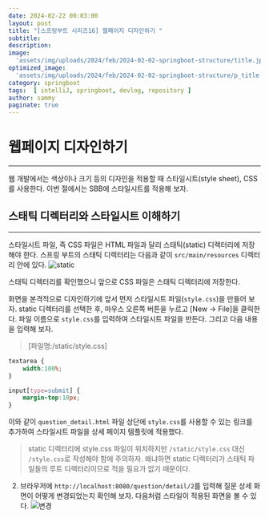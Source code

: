 ```yaml
---
date: 2024-02-22 00:03:00
layout: post
title: "[스프링부트 시리즈16] 웹페이지 디자인하기 "
subtitle: 
description: 
image: 
  'assets/img/uploads/2024/feb/2024-02-02-springboot-structure/title.jpg'
optimized_image:    
  'assets/img/uploads/2024/feb/2024-02-02-springboot-structure/p_title.jpg'
category: springboot
tags:  [ intelliJ, springboot, devlog, repository ]
author: sammy
paginate: true
---
```


# 웹페이지 디자인하기
*****
웹 개발에서는 색상이나 크기 등의 디자인을 적용할 때 스타일시트(style sheet), CSS를 사용한다. 이번 절에서는 SBB에 스타일시트를 적용해 보자.

## 스태틱 디렉터리와 스타일시트 이해하기
*****
스타일시트 파일, 즉 CSS 파일은 HTML 파일과 달리 스태틱(static) 디렉터리에 저장해야 한다. 스프링 부트의 스태틱 디렉터리는 다음과 같이 `src/main/resources` 디렉터리 안에 있다.
![static](../assets/img/uploads/2024/feb/2024-02-22-16.springboot-webpage/1.png)

스태틱 디렉터리를 확인했으니 앞으로 CSS 파일은 스태틱 디렉터리에 저장한다.

화면을 본격적으로 디자인하기에 앞서 먼저 스타일시트 파일(`style.css`)을 만들어 보자. static 디렉터리를 선택한 후, 마우스 오른쪽 버튼을 누르고 [New → File]을 클릭한다. 파일 이름으로 `style.css`를 입력하여 스타일시트 파일을 만든다. 그리고 다음 내용을 입력해 보자.
> [파일명:/static/style.css]

```css
textarea {
    width:100%;
}

input[type=submit] {
    margin-top:10px;
}
```
이와 같이 `question_detail.html` 파일 상단에 `style.css`를 사용할 수 있는 링크를 추가하여 스타일시트 파일을 상세 페이지 템플릿에 적용했다.
> static 디렉터리에 style.css 파일이 위치하지만 `/static/style.css` 대신 `/style.css`로 작성해야 함에 주의하자. 왜냐하면 static 디렉터리가 스태틱 파일들의 루트 디렉터리이므로 적을 필요가 없기 때문이다.

2) 브라우저에 `http://localhost:8080/question/detail/2`를 입력해 질문 상세 화면이 어떻게 변경되었는지 확인해 보자. 다음처럼 스타일이 적용된 화면을 볼 수 있다.
![변경](../assets/img/uploads/2024/feb/2024-02-22-16.springboot-webpage/2.png)
